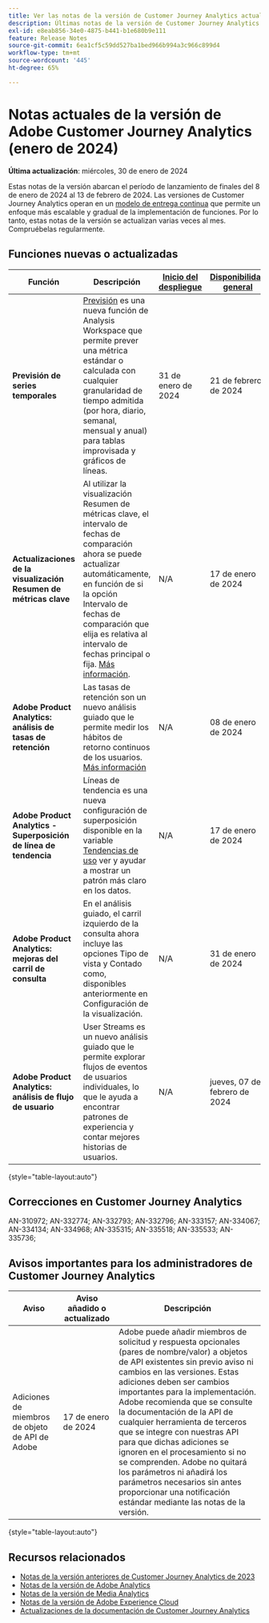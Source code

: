 ```yaml
---
title: Ver las notas de la versión de Customer Journey Analytics actuales
description: Últimas notas de la versión de Customer Journey Analytics
exl-id: e8eab856-34e0-4875-b441-b1e680b9e111
feature: Release Notes
source-git-commit: 6ea1cf5c59dd527ba1bed966b994a3c966c899d4
workflow-type: tm+mt
source-wordcount: '445'
ht-degree: 65%

---
```


# Notas actuales de la versión de Adobe Customer Journey Analytics (enero de 2024)

**Última actualización**: miércoles, 30 de enero de 2024

Estas notas de la versión abarcan el período de lanzamiento de finales del 8 de enero de 2024 al 13 de febrero de 2024. Las versiones de Customer Journey Analytics operan en un [modelo de entrega continua](releases.md) que permite un enfoque más escalable y gradual de la implementación de funciones. Por lo tanto, estas notas de la versión se actualizan varias veces al mes. Compruébelas regularmente.

## Funciones nuevas o actualizadas

| Función | Descripción | [Inicio del despliegue](releases.md) | [Disponibilidad general](releases.md) |
| ----------- | ---------- | ------- | ---- |
| **Previsión de series temporales** | [Previsión](../analysis-workspace/c-forecast/forecasting.md) es una nueva función de Analysis Workspace que permite prever una métrica estándar o calculada con cualquier granularidad de tiempo admitida (por hora, diario, semanal, mensual y anual) para tablas improvisada y gráficos de líneas. | 31 de enero de 2024 | 21 de febrero de 2024 |
| **Actualizaciones de la visualización Resumen de métricas clave** | Al utilizar la visualización Resumen de métricas clave, el intervalo de fechas de comparación ahora se puede actualizar automáticamente, en función de si la opción Intervalo de fechas de comparación que elija es relativa al intervalo de fechas principal o fija. [Más información](/help/analysis-workspace/visualizations/key-metric.md). | N/A | 17 de enero de 2024 |
| **Adobe Product Analytics: análisis de tasas de retención** | Las tasas de retención son un nuevo análisis guiado que le permite medir los hábitos de retorno continuos de los usuarios. [Más información](../guided-analysis/types/retention-rates.md) | N/A | 08 de enero de 2024 |
| **Adobe Product Analytics - Superposición de línea de tendencia** | Líneas de tendencia es una nueva configuración de superposición disponible en la variable [Tendencias de uso](/help/guided-analysis/types/usage.md) ver y ayudar a mostrar un patrón más claro en los datos. | N/A | 17 de enero de 2024 |
| **Adobe Product Analytics: mejoras del carril de consulta** | En el análisis guiado, el carril izquierdo de la consulta ahora incluye las opciones Tipo de vista y Contado como, disponibles anteriormente en Configuración de la visualización. | N/A | 31 de enero de 2024 |
| **Adobe Product Analytics: análisis de flujo de usuario** | User Streams es un nuevo análisis guiado que le permite explorar flujos de eventos de usuarios individuales, lo que le ayuda a encontrar patrones de experiencia y contar mejores historias de usuarios. | N/A | jueves, 07 de febrero de 2024 |

{style="table-layout:auto"}

## Correcciones en Customer Journey Analytics

AN-310972; AN-332774; AN-332793; AN-332796; AN-333157; AN-334067; AN-334134; AN-334968; AN-335315; AN-335518; AN-335533; AN-335736;

## Avisos importantes para los administradores de Customer Journey Analytics

| Aviso | Aviso añadido o actualizado | Descripción |
| --- | --- | --- |
| Adiciones de miembros de objeto de API de Adobe | 17 de enero de 2024 | Adobe puede añadir miembros de solicitud y respuesta opcionales (pares de nombre/valor) a objetos de API existentes sin previo aviso ni cambios en las versiones. Estas adiciones deben ser cambios importantes para la implementación. Adobe recomienda que se consulte la documentación de la API de cualquier herramienta de terceros que se integre con nuestras API para que dichas adiciones se ignoren en el procesamiento si no se comprenden. Adobe no quitará los parámetros ni añadirá los parámetros necesarios sin antes proporcionar una notificación estándar mediante las notas de la versión. |

{style="table-layout:auto"}

## Recursos relacionados

* [Notas de la versión anteriores de Customer Journey Analytics de 2023](/help/release-notes/2023.md)
* [Notas de la versión de Adobe Analytics](https://experienceleague.adobe.com/docs/analytics/release-notes/latest.html?lang=es)
* [Notas de la versión de Media Analytics](https://experienceleague.adobe.com/docs/media-analytics/using/additional-resources/release-notes.html?lang=es)
* [Notas de la versión de Adobe Experience Cloud](https://experienceleague.adobe.com/docs/release-notes/experience-cloud/current.html?lang=es)
* [Actualizaciones de la documentación de Customer Journey Analytics](/help/release-notes/doc-changes.md)
